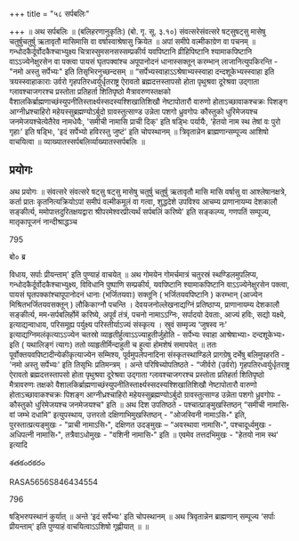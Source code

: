 +++
title = "५८ सर्पबलिः"

+++
॥ अथ सर्पबलिः ॥ (बलिहरणानुकृतिः) (बो. गृ. सू. ३.१०) संवत्सरेसंवत्सरे षट्सुषट्सु मासेषु चतुर्षुचतुर्षु ऋतावृतौ मासिमासि वा वर्षास्वाश्रेषासु क्रियेत ॥ अपां समीपे वल्मीकाग्रेण वा पचनम् ॥ गन्धोदकैर्दूर्वोदकैश्चाभ्युक्ष्य चित्रास्सुमसनसस्सम्प्रकीर्य यवपिष्टानि व्रीहिपिष्टानि श्यामाकपिष्टानि वाऽऽज्येनेक्षुरसेन वा पक्त्वा पायसं घृतपक्वांश्च अपूपानोदनं धानास्सक्तून् करम्भान् लाजानित्युपकिरन्ति - "नमो अस्तु सर्पेभ्यः" इति तिसृभिरनुच्छन्दसम् ॥ “सर्पेभ्यस्वाहाऽऽश्रेषाभ्यस्स्वाहा दन्दशूकेभ्यस्स्वाहा इति त्रयस्स्वाहाकाराः 
उर्वरो गृहपतिरध्वर्युर्धृतराष्ट्र ऐरावतो ब्रह्मदत्तस्तापसो होता पृथुश्रवा दूरेश्रवा उद्गाता ग्लावश्चाजगरश्च प्रस्तोता प्रतिहर्ता शितिपृष्ठो मैत्रावरुणस्तक्षको वैशालकिर्ब्राह्मणाच्छंस्युपनीतिस्तार्क्ष्यस्सदस्यश्शिखातिशिखौ नेष्टापोतारौ वारुणो होताऽच्छावाकश्चक्रः पिशङ्ग आग्नीध्रश्चाहिरो महेयस्सुब्रह्मण्योऽर्बुदो ग्रावस्तुत्साण्ड उन्नेता पशगो ध्रुवगोपः कौस्तुको धुरिमेजयश्च जनमेजयश्चेत्येतैरेव नामधेयैः, 'समीची नामासि प्राची दिक्' इति षड्भिः पर्यायैः, ‘हेतयो नाम स्थ तेषां वः पुरो गृहाः' इति षड्भिः, 'इदं सर्पेभ्यो हविरस्तु जुष्टं' इति चोपस्थानम् ॥ त्रिवृतान्नेन ब्राह्मणान्सम्पूज्य आशिषो वाचयित्वा ॥ व्याख्यातस्सर्पबलिर्व्याख्यातस्सर्पबलिः ॥

## प्रयोगः

अथ प्रयोगः ॥ संवत्सरे संवत्सरे षट्सु षट्सु मासेषु चतुर्षु चतुर्षु ऋतावृतौ मासि मासि वर्षासु वा आश्लेषानक्षत्रे, कर्ता प्रातः कृतनित्यक्रियोऽपां समीपं वल्मीकमूलं वा गत्वा, शुद्धदेशे उपविश्य आचम्य प्राणानायम्य देशकालौ सङ्कीर्त्य, 
ममोपात्तदुरितक्षयद्वारा श्रीपरमेश्वरप्रीत्यर्थं सर्पबलिं करिष्ये' इति सङ्कल्प्य, गणपतिं सम्पूज्य, मातृकापूजनं नान्दीश्राद्धञ्च 

795

बो० ब्र

विधाय, सर्पाः प्रीयन्ताम्' इति पुण्याहं वाचयेत् ॥ अथ गोमयेन गोमर्चमात्रं चतुरस्रं स्थण्डिलमुपलिप्य, गन्धोदकैर्दूर्वोदकैश्चाभ्युक्ष्य, विविधानि पुष्पाणि सम्प्रकीर्य, यवपिष्टानि श्यामाकपिष्टानि वाऽऽज्येनेक्षुरसेन पक्त्वा, पायसं घृतपक्कांश्चापूपानोदनं धानाः (भर्जितयवाः) सक्तूनि ( भर्जितयवपिष्टानि ) करम्भान् (आज्येन मिश्रितभर्जितयवसक्तून् ) लौकिकाग्नौ पचन्ति । देवयजनोल्लेखनाद्यग्निं प्रतिष्ठाप्य, प्राणानायम्य देशकालौ सङ्कीर्त्य, मम॰सर्पबलिर्होमें करिष्ये, अपूर्वं तंत्रं, पचनो नामाऽऽग्निः, सर्पादयो देवताः, आज्यं हविः, सद्यो यक्ष्ये, इत्याद्यन्वाधाय, परिसमूह्य पर्युक्ष्य परिस्तीर्याऽज्यं संस्कृत्य । स्रुवं सम्मृज्य ‘जुषस्व नः' इत्याद्यग्निमलंकृत्याऽऽज्येन चतस्रो व्याहृतीर्हुत्वाऽऽज्याहुतीर्जुहोति - सर्पेभ्यः स्वाहा आश्रेषाभ्याः॰ 
दन्दशूकेभ्यः॰ इति ( यथालिङ्गं त्यागः) ततो व्याहृतीर्मिन्दाहुती च हुत्वा होमशेषं समापयेत् ॥ ततः पूर्वोक्तयवपिष्टादीन्येकीकृत्याज्येन सम्मिश्य, पूर्वमुपलेपनादिना संस्कृतस्थाण्डिले प्रागग्रेषु दर्भेषु बलिमुपहरति - 'नमो अस्तु सर्पेभ्यः' इति तिसृभिः प्रतिमन्त्रम् । अन्ते परिषिच्योपतिष्ठते - “जीर्वरो (उर्वरो) गृहपतिरध्वर्युर्धृतराष्ट्र ऐरावतो ब्रह्मदत्तस्तापसो होता पृथुश्रवा दूरेश्रवा उद्गाता ग्लावश्चाजगरश्च प्रस्तोता प्रतिहर्ता शितिपृष्ठो मैत्रावरुणः तक्षको वैशालकिर्ब्राह्मणाच्छंस्युपनीतिस्तार्क्ष्यस्सदस्यश्शिखातिशिखौ नेष्टापोतारौ वारुणो होताऽच्छावाकश्चक्रः पिशङ्ग आग्नीध्रश्चाहिरो महेयस्सुब्रह्मण्योऽर्बुदो ग्रावस्तुत्साण्ड उन्नेता पशगो ध्रुवगोपः - कौस्तुको धुरिमेजयश्च जनमेजयश्च" इति ॥ अथ दिश उपतिष्ठते - पश्चात्प्राङ्मुखस्तिष्ठन् “समीची नामासि॰ वां जम्भे दधामि” इत्युपस्थाय, उत्तरतो दक्षिणाभिमुखस्तिष्ठन् - "ओजस्विनी 
नामाऽसि॰" इति, पुरस्तात्प्रत्यङ्मुखः - "प्राची नामाऽसि॰", दक्षिणत उदङ्मुखः – “अवस्थावा नामासि॰", पश्चादूर्ध्वमुखः - अधिपत्नी नामासि॰", तत्रैवाऽधोमुखः - "वशिनी नामासि॰" इति ॥ एवमेव तत्तदभिमुखः - "हेतयो नाम स्थ' इत्यादि

శతకంరకరం

RASA5656S846434554

796

षड्भिरुपस्थानं कुर्यात् ॥ अन्ते ‘इदं सर्पेभ्यः' इति चोपस्थानम् ॥ अथ त्रिवृतान्नेन ब्राह्मणान् सम्पूज्य ‘सर्पाः प्रीयन्ताम्' इति पुण्याहं वाचयित्वाऽऽशिषो गृह्णीयात् ॥  ॥